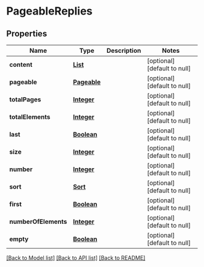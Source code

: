 # PageableReplies
## Properties

Name | Type | Description | Notes
------------ | ------------- | ------------- | -------------
**content** | [**List**](Reply.md) |  | [optional] [default to null]
**pageable** | [**Pageable**](Pageable.md) |  | [optional] [default to null]
**totalPages** | [**Integer**](integer.md) |  | [optional] [default to null]
**totalElements** | [**Integer**](integer.md) |  | [optional] [default to null]
**last** | [**Boolean**](boolean.md) |  | [optional] [default to null]
**size** | [**Integer**](integer.md) |  | [optional] [default to null]
**number** | [**Integer**](integer.md) |  | [optional] [default to null]
**sort** | [**Sort**](Sort.md) |  | [optional] [default to null]
**first** | [**Boolean**](boolean.md) |  | [optional] [default to null]
**numberOfElements** | [**Integer**](integer.md) |  | [optional] [default to null]
**empty** | [**Boolean**](boolean.md) |  | [optional] [default to null]

[[Back to Model list]](../README.md#documentation-for-models) [[Back to API list]](../README.md#documentation-for-api-endpoints) [[Back to README]](../README.md)

